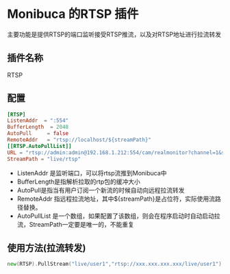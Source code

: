 # Monibuca 的RTSP 插件

主要功能是提供RTSP的端口监听接受RTSP推流，以及对RTSP地址进行拉流转发

## 插件名称

RTSP

## 配置
```toml
[RTSP]
ListenAddr  = ":554"
BufferLength  = 2048
AutoPull     = false
RemoteAddr   = "rtsp://localhost/${streamPath}"
[[RTSP.AutoPullList]]
URL = "rtsp://admin:admin@192.168.1.212:554/cam/realmonitor?channel=1&subtype=1"
StreamPath = "live/rtsp"
```
- ListenAddr 是监听端口，可以将rtsp流推到Monibuca中
- BufferLength是指解析拉取的rtp包的缓冲大小
- AutoPull是指当有用户订阅一个新流的时候自动向远程拉流转发
- RemoteAddr 指远程拉流地址，其中${streamPath}是占位符，实际使用流路径替换。
- AutoPullList 是一个数组，如果配置了该数组，则会在程序启动时自动启动拉流，StreamPath一定要是唯一的，不能重复

## 使用方法(拉流转发)
```go
new(RTSP).PullStream("live/user1","rtsp://xxx.xxx.xxx.xxx/live/user1") 
```